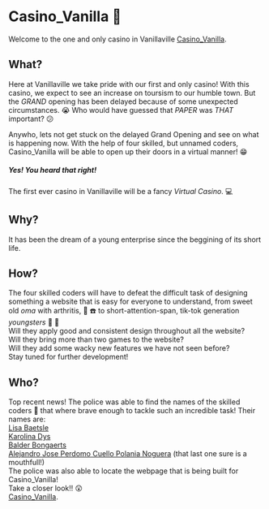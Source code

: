 # Casino_Vanilla :slot_machine:

Welcome to the one and only casino in Vanillaville
[Casino_Vanilla](https://balderb.github.io/Casino_Vanilla/index.html). 


## What?

Here at Vanillaville we take pride with our first and only casino! With this casino, we expect to see an increase on toursism to our humble town. But the _GRAND_ opening has been delayed because of some unexpected circumstances. :sob: Who would have guessed that *PAPER* was *THAT* important? :confused:

Anywho, lets not get stuck on the delayed Grand Opening and see on what is happening now. With the help of four skilled, but unnamed coders, Casino_Vanilla will be able to open up their doors in a virtual manner! :grin:
##### Yes! You heard that right!
The first ever casino in Vanillaville will be a fancy _Virtual Casino_. :computer:

## Why?

It has been the dream of a young enterprise since the beggining of its short life.

## How?

The four skilled coders will have to defeat the difficult task of designing something a website that is easy for everyone to understand, from sweet old _oma_ with arthritis, :older_woman: :phone: to short-attention-span, tik-tok generation _youngsters_ :baby: :iphone: <br>
Will they apply good and consistent design throughout all the website? <br>
Will they bring more than two games to the website? <br>
Will they add some wacky new features we have not seen before? <br>
Stay tuned for further development!

## Who?

Top recent news! The police was able to find the names of the skilled coders :busts_in_silhouette: that where brave enough to tackle such an incredible task! Their names are: <br>
[Lisa Baetsle](https://github.com/LisaBaetsle) <br>
[Karolina Dys](https://github.com/KarolinaDys) <br>
[Balder Bongaerts](https://github.com/balderb) <br>
[Alejandro Jose Perdomo Cuello Polania Noguera](https://github.com/AlejandroPerdomoCuello) (that last one sure is a mouthfull!) <br>
The police was also able to locate the webpage that is being built for Casino_Vanilla! <br>
Take a closer look!! :astonished: <br>
[Casino_Vanilla](https://balderb.github.io/Casino_Vanilla/index.html). 
